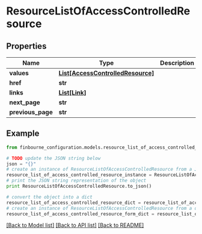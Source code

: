 # ResourceListOfAccessControlledResource


## Properties
Name | Type | Description | Notes
------------ | ------------- | ------------- | -------------
**values** | [**List[AccessControlledResource]**](AccessControlledResource.md) |  | 
**href** | **str** |  | [optional] 
**links** | [**List[Link]**](Link.md) |  | [optional] 
**next_page** | **str** |  | [optional] 
**previous_page** | **str** |  | [optional] 

## Example

```python
from finbourne_configuration.models.resource_list_of_access_controlled_resource import ResourceListOfAccessControlledResource

# TODO update the JSON string below
json = "{}"
# create an instance of ResourceListOfAccessControlledResource from a JSON string
resource_list_of_access_controlled_resource_instance = ResourceListOfAccessControlledResource.from_json(json)
# print the JSON string representation of the object
print ResourceListOfAccessControlledResource.to_json()

# convert the object into a dict
resource_list_of_access_controlled_resource_dict = resource_list_of_access_controlled_resource_instance.to_dict()
# create an instance of ResourceListOfAccessControlledResource from a dict
resource_list_of_access_controlled_resource_form_dict = resource_list_of_access_controlled_resource.from_dict(resource_list_of_access_controlled_resource_dict)
```
[[Back to Model list]](../README.md#documentation-for-models) [[Back to API list]](../README.md#documentation-for-api-endpoints) [[Back to README]](../README.md)


